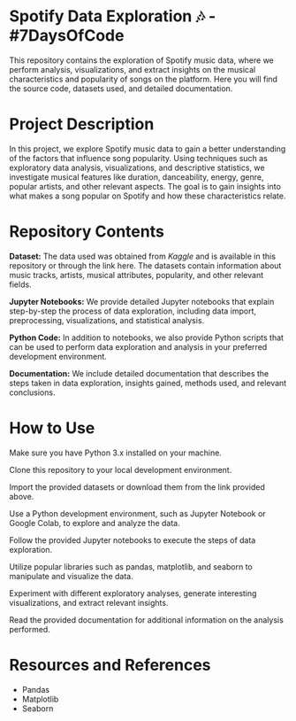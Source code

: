 # Spotify Data Exploration 🎶 - #7DaysOfCode

This repository contains the exploration of Spotify music data, where we perform analysis, visualizations, and extract insights on the musical characteristics and popularity of songs on the platform. Here you will find the source code, datasets used, and detailed documentation.

#  Project Description
In this project, we explore Spotify music data to gain a better understanding of the factors that influence song popularity. Using techniques such as exploratory data analysis, visualizations, and descriptive statistics, we investigate musical features like duration, danceability, energy, genre, popular artists, and other relevant aspects. The goal is to gain insights into what makes a song popular on Spotify and how these characteristics relate.

# Repository Contents
**Dataset:** The data used was obtained from *Kaggle* and is available in this repository or through the link here. The datasets contain information about music tracks, artists, musical attributes, popularity, and other relevant fields.

**Jupyter Notebooks:** We provide detailed Jupyter notebooks that explain step-by-step the process of data exploration, including data import, preprocessing, visualizations, and statistical analysis.

**Python Code:** In addition to notebooks, we also provide Python scripts that can be used to perform data exploration and analysis in your preferred development environment.

**Documentation:** We include detailed documentation that describes the steps taken in data exploration, insights gained, methods used, and relevant conclusions.

# How to Use
Make sure you have Python 3.x installed on your machine.

Clone this repository to your local development environment.

Import the provided datasets or download them from the link provided above.

Use a Python development environment, such as Jupyter Notebook or Google Colab, to explore and analyze the data.

Follow the provided Jupyter notebooks to execute the steps of data exploration.

Utilize popular libraries such as pandas, matplotlib, and seaborn to manipulate and visualize the data.

Experiment with different exploratory analyses, generate interesting visualizations, and extract relevant insights.

Read the provided documentation for additional information on the analysis performed.

# Resources and References
* Pandas
* Matplotlib
* Seaborn
